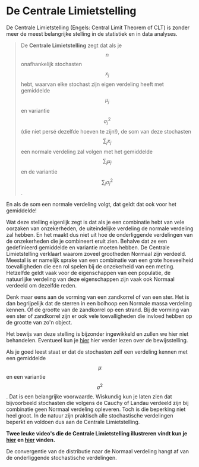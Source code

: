 # De Centrale Limietstelling
<!--REF\label{/module-3/de-centrale-limietstelling}-->


De Centrale Limietstelling (Engels: Central Limit Theorem of CLT) is zonder meer de meest belangrijke stelling in de statistiek en in data analyses. 


>De **Centrale Limietstelling** zegt dat als je $$n$$ onafhankelijk stochasten $$x_j$$ hebt, waarvan elke stochast zijn eigen verdeling heeft met gemiddelde  $$\mu_j$$ en variantie $$\sigma^2_j$$ (die niet persé dezelfde hoeven te zijn!), de som van deze stochasten $$\sum_j x_j$$ een normale verdeling zal volgen met het gemiddelde $$\sum_j \mu_j$$ en de variantie $$\sum_j \sigma^2_j$$. 

En als de som een normale verdeling volgt, dat geldt dat ook voor het gemiddelde! 

Wat deze stelling eigenlijk zegt is dat als je een combinatie hebt van vele oorzaken van onzekerheden, de uiteindelijke verdeling de normale verdeling zal hebben. En het maakt dus niet uit hoe de onderliggende verdelingen van de onzekerheden die je combineert eruit zien. Behalve dat ze een gedefinieerd gemiddelde en variantie moeten hebben. De Centrale Limietstelling verklaart waarom zoveel grootheden Normaal zijn verdeeld.
Meestal is er namelijk sprake van een combinatie van een grote hoeveelheid toevalligheden die een rol spelen bij de onzekerheid van een meting. Hetzelfde geldt vaak voor de eigenschappen van een populatie, de natuurlijke verdeling van deze eigenschappen zijn vaak ook Normaal verdeeld om dezelfde reden.

Denk maar eens aan de vorming van een zandkorrel of van een ster. Het is dan begrijpelijk dat de sterren in een bolhoop een Normale massa verdeling kennen. Of de grootte van de zandkorrel op een strand. 
Bij de vorming van een ster of zandkorrel zijn er ook vele toevalligheden die invloed hebben op de grootte van zo'n object.


Het bewijs van deze stelling is bijzonder ingewikkeld en zullen we hier niet behandelen. Eventueel kun je [hier](http://www.cs.toronto.edu/~yuvalf/CLT.pdf) hier</a> verder lezen over de bewijsstelling.


Als je goed leest staat er dat de stochasten zelf een verdeling kennen met een gemiddelde $$\mu$$ en een variantie $$\sigma^2$$. Dat is een belangrijke voorwaarde. Wiskundig kun je laten zien dat bijvoorbeeld stochasten die volgens de Cauchy of Landau verdeeld zijn bij combinatie geen Normaal verdeling opleveren. Toch is die beperking niet heel groot. In de natuur zijn praktisch alle stochastische verdelingen beperkt en voldoen dus aan de Centrale Limietstelling.

**Twee leuke video's die de Centrale Limietstelling illustreren vindt kun je [hier](https://www.youtube.com/watch?v=jvoxEYmQHNM) en [hier](https://www.khanacademy.org/math/ap-statistics/sampling-distribution-ap/sampling-distribution-mean/v/central-limit-theorem) vinden.** 

De convergentie van de distributie naar de Normaal verdeling hangt af van de onderliggende stochastische verdelingen. 

<!--XX als het lukt nog een video maken-->